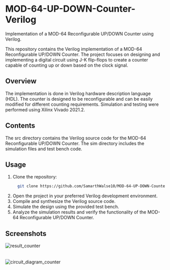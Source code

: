 # MOD-64-UP-DOWN-Counter-Verilog
Implementation of a MOD-64 Reconfigurable UP/DOWN Counter using Verilog.    

This repository contains the Verilog implementation of a MOD-64 Reconfigurable UP/DOWN Counter. The project focuses on designing and implementing a digital circuit using J-K flip-flops to create a counter capable of counting up or down based on the clock signal.
## Overview
The implementation is done in Verilog hardware description language (HDL).
The counter is designed to be reconfigurable and can be easily modified for different counting requirements.
Simulation and testing were performed using Xilinx Vivado 2021.2.
## Contents
The src directory contains the Verilog source code for the MOD-64 Reconfigurable UP/DOWN Counter.
The sim directory includes the simulation files and test bench code.
## Usage
1. Clone the repository: 
    ```bash
      git clone https://github.com/SamarthWalse10/MOD-64-UP-DOWN-Counter-Verilog.git
2. Open the project in your preferred Verilog development environment.
3. Compile and synthesize the Verilog source code.
4. Simulate the design using the provided test bench.
5. Analyze the simulation results and verify the functionality of the MOD-64 Reconfigurable UP/DOWN Counter.
## Screenshots
![result_counter](https://github.com/SamarthWalse10/MOD-64-UP-DOWN-Counter-Verilog/assets/125689593/ad3f510a-3e3b-429e-a025-450d0a3ea7d0)
<br/><br/><br/>
![circuit_diagram_counter](https://github.com/SamarthWalse10/MOD-64-UP-DOWN-Counter-Verilog/assets/125689593/c0b27f16-9327-4628-84c0-ac2bb5ea83fc)
